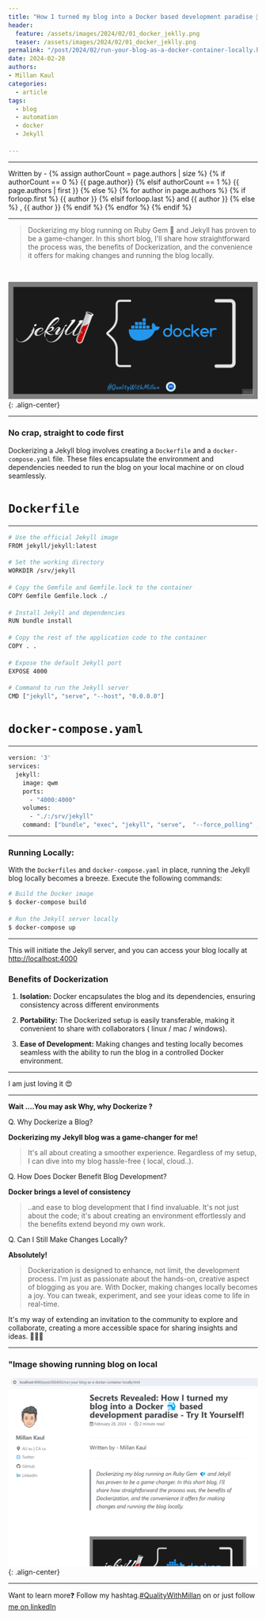```yaml
---
title: "How I turned my blog into a Docker based development paradise 🐳 - Try It Yourself!"
header:
  feature: /assets/images/2024/02/01_docker_jeklly.png
  teaser: /assets/images/2024/02/01_docker_jeklly.png
permalink: "/post/2024/02/run-your-blog-as-a-docker-container-locally.html"
date: 2024-02-28
authors:
- Millan Kaul
categories:
  - article
tags:
  - blog
  - automation
  - docker
  - Jekyll
  
---
```


<hr>
<p>
 Written by -
{% assign authorCount = page.authors | size %}
{% if authorCount == 0 %}
   {{ page.author}}
{% elsif authorCount == 1 %}
    {{ page.authors | first }}         
{% else %}
    {% for author in page.authors %}
        {% if forloop.first %}
            {{ author }}
        {% elsif forloop.last %}
            and {{ author }}
        {% else %}
            , {{ author }}
        {% endif %}
    {% endfor %}
{% endif %}
</p>

<hr>

> Dockerizing my blog running on Ruby Gem 💎 and Jekyll has proven to be a game-changer. In this short blog, I'll share how straightforward the process was, the benefits of Dockerization, and the convenience it offers for making changes and running the blog locally.

<br>

!["Banner image with Jeklly and docker icons for the blog on using docker by Millan Kaul on his blog Quality With Millan"](/assets/images/2024/02/01_docker_jeklly.png){: .align-center}

<hr>

### No crap, straight to code first

Dockerizing a Jekyll blog involves creating a `Dockerfile` and a `docker-compose.yaml` file. 
These files encapsulate the environment and dependencies needed to run the blog on your local machine or on cloud seamlessly.

# `Dockerfile`

<hr>

```bash
# Use the official Jekyll image
FROM jekyll/jekyll:latest

# Set the working directory
WORKDIR /srv/jekyll

# Copy the Gemfile and Gemfile.lock to the container
COPY Gemfile Gemfile.lock ./

# Install Jekyll and dependencies
RUN bundle install

# Copy the rest of the application code to the container
COPY . .

# Expose the default Jekyll port
EXPOSE 4000

# Command to run the Jekyll server
CMD ["jekyll", "serve", "--host", "0.0.0.0"]
```


# `docker-compose.yaml`

<hr>


```bash
version: '3'
services:
  jekyll:
    image: qwm
    ports:
      - "4000:4000"
    volumes:
      - "./:/srv/jekyll"
    command: ["bundle", "exec", "jekyll", "serve",  "--force_polling" , "--host", "0.0.0.0"]

```


<hr>


### Running Locally:

With the `Dockerfiles` and `docker-compose.yaml` in place, running the Jekyll blog locally becomes a breeze. 
Execute the following commands:

```bash
# Build the Docker image
$ docker-compose build

# Run the Jekyll server locally
$ docker-compose up
```
<hr>

This will initiate the Jekyll server, and you can access your blog locally at [http://localhost:4000](http://localhost:4000)


### Benefits of Dockerization

1. **Isolation:** Docker encapsulates the blog and its dependencies, ensuring consistency across different environments

2. **Portability:** The Dockerized setup is easily transferable, making it convenient to share with collaborators ( linux / mac / windows).

3. **Ease of Development:** Making changes and testing locally becomes seamless with the ability to run the blog in a controlled Docker environment.

<hr>

I am just loving it 😍

<hr>

**Wait ....You may ask Why, why Dockerize ?**

Q. Why Dockerize a Blog?

**Dockerizing my Jekyll blog was a game-changer for me!** 
> It's all about creating a smoother experience. Regardless of my setup, I can dive into my blog hassle-free ( local, cloud..). 


Q. How Does Docker Benefit Blog Development?


**Docker brings a level of consistency**
> ..and ease to blog development that I find invaluable. It's not just about the code; it's about creating an environment effortlessly and the benefits extend beyond my own work.

Q. Can I Still Make Changes Locally?

**Absolutely!**
 > Dockerization is designed to enhance, not limit, the development process. I'm just as passionate about the hands-on, creative aspect of blogging as you are. With Docker, making changes locally becomes a joy. You can tweak, experiment, and see your ideas come to life in real-time.


It's my way of extending an invitation to the community to explore and collaborate, creating a more accessible space for sharing insights and ideas. 🤗🤗🤗

<hr>

### "Image showing running blog on local

!["Image showing running blog on local"](/assets/images/2024/02/02_docker_blog.png){: .align-center}


<hr>

Want to learn more❓ Follow my hashtag.[#QualityWithMillan](https://www.linkedin.com/feed/hashtag/?keywords=qualitywithmillan) on or just follow [me on linkedIn](https://www.linkedin.com/in/millankaul/)
